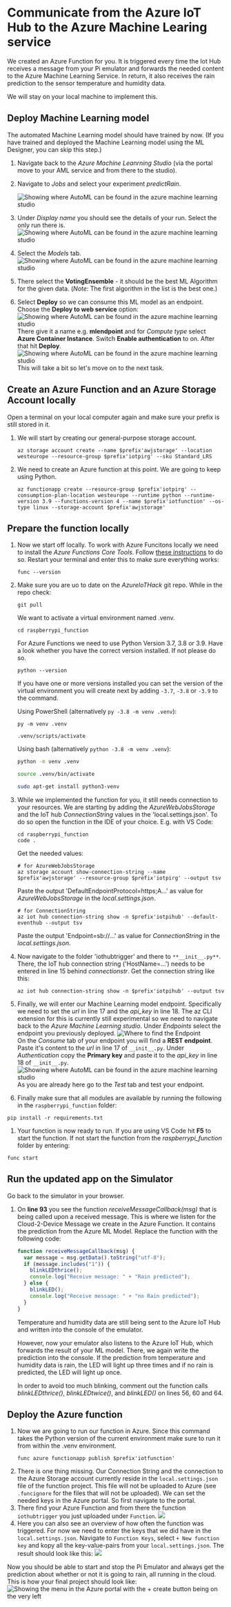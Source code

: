 # Communicate from the Azure IoT Hub to the Azure Machine Learing service

We created an Azure Function for you. It is triggered every time the Iot Hub receives a message from your Pi emulator and forwards the needed content to the Azure Machine Learning Service. In return, it also receives the rain prediction to the sensor temperature and humidity data.

We will stay on your local machine to implement this.

## Deploy Machine Learning model

The automated Machine Learning model should have trained by now. (If you have trained and deployed the Machine Learning model using the ML Designer, you can skip this step.)

1. Navigate back to the _Azure Machine Leanrning Studio_ (via the portal move to your AML service and from there to the studio).
1. Navigate to _Jobs_ and select your experiment _predictRain_.

   ![Showing where AutoML can be found in the azure machine learning studio](/images/04experiments.png) <br>

1. Under _Display name_ you should see the details of your run. Select the only run there is.
   ![Showing where AutoML can be found in the azure machine learning studio](/images/04model.png) <br>
1. Select the _Models_ tab. <br>
   ![Showing where AutoML can be found in the azure machine learning studio](/images/04modeltap.png) <br>
1. There select the **VotingEnsemble** - it should be the best ML Algorithm for the given data. (_Note_: The first algorithm in the list is the best one.)
1. Select **Deploy** so we can consume this ML model as an endpoint. Choose the **Deploy to web service** option:
   ![Showing where AutoML can be found in the azure machine learning studio](/images/01automlws.png) <br>
   There give it a name e.g. **mlendpoint** and for _Compute type_ select **Azure Container Instance**. Switch **Enable authentication** to on. After that hit **Deploy**.
   ![Showing where AutoML can be found in the azure machine learning studio](/images/04deploy1.png) <br>
   This will take a bit so let's move on to the next task.

## Create an Azure Function and an Azure Storage Account locally

Open a terminal on your local computer again and make sure your prefix is still stored in it.

1. We will start by creating our general-purpose storage account.
   ```shell
   az storage account create --name $prefix'awjstorage' --location westeurope --resource-group $prefix'iotpirg' --sku Standard_LRS
   ```
1. We need to create an Azure function at this point. We are going to keep using Python.
   ```shell
   az functionapp create --resource-group $prefix'iotpirg' --consumption-plan-location westeurope --runtime python --runtime-version 3.9 --functions-version 4 --name $prefix'iotfunction' --os-type linux --storage-account $prefix'awjstorage'
   ```

## Prepare the function locally

1.  Now we start off locally. To work with Azure Funcitons locally we need to install the _Azure Functions Core Tools_. Follow [these instructions](https://docs.microsoft.com/en-us/azure/azure-functions/functions-run-local?tabs=v3%2Cwindows%2Ccsharp%2Cportal%2Cbash%2Ckeda#v2) to do so.
    Restart your terminal and enter this to make sure everything works:
    ```shell
    func --version
    ```
1.  Make sure you are uo to date on the _AzureIoTHack_ git repo. While in the repo check:

    ```shell
    git pull
    ```

    We want to activate a virtual environment named .venv.

    ```shell
    cd raspberrypi_function
    ```

    For Azure Functions we need to use Python Version 3.7, 3.8 or 3.9. Have a look whether you have the correct version installed. If not please do so.

    ```shell
    python --version
    ```

    If you have one or more versions installed you can set the version of the virtual environment you will create next by adding `-3.7`, `-3.8` or `-3.9` to the command.

    Using PowerShell (alternatively `py -3.8 -m venv .venv`):

    ```shell
    py -m venv .venv
    ```

    ```shell
    .venv/scripts/activate
    ```

    Using bash (alternatively `python -3.8 -m venv .venv`):

    ```bash
    python -m venv .venv
    ```

    ```bash
    source .venv/bin/activate
    ```

    ```bash
    sudo apt-get install python3-venv
    ```

1.  While we implemented the function for you, it still needs connection to your resources. We are starting by adding the _AzureWebJobsStorage_ and the IoT hub _ConnectionString_ values in the 'local.settings.json'. To do so open the function in the IDE of your choice. E.g. with VS Code:
    ```shell
    cd raspberrypi_function
    code .
    ```
    Get the needed values:
    ```shell
    # for AzureWebJobsStorage
    az storage account show-connection-string --name $prefix'awjstorage' --resource-group $prefix'iotpirg' --output tsv
    ```
    Paste the output 'DefaultEndpointProtocol=https;A...' as value for _AzureWebJobsStorage_ in the _local.settings.json_.
    ```shell
    # for ConnectionString
    az iot hub connection-string show -n $prefix'iotpihub' --default-eventhub --output tsv
    ```
    Paste the output 'Endpoint=sb://...' as value for _ConnectionString_ in the _local.settings.json_.
1.  Now navigate to the folder 'iothubtrigger' and there to `**__init__.py**`. There, the IoT hub connection string ('HostName=...') needs to be entered in line 15 behind _connectionstr_.
    Get the connection string like this:
    ```shell
    az iot hub connection-string show -n $prefix'iotpihub' --output tsv
    ```
1.  Finally, we will enter our Machine Learning model endpoint.
    Specifically we need to set the _url_ in line 17 and the _api_key_ in line 18.
    The az CLI extension for this is currently still experimental so we need to navigate back to the _Azure Machine Learning studio_.
    Under _Endpoints_ select the endpoint you previously deployed.
    ![Where to find the Endpoint](/images/01automlendoint.png) <br>
    On the _Consume_ tab of your endpoint you will find a **REST endpoint**. Paste it's content to the _url_ in line 17 of `__init__.py`.
    Under _Authentication_ copy the **Primary key** and paste it to the _api_key_ in line 18 of `__init__.py`.
    ![Showing where AutoML can be found in the azure machine learning studio](/images/04basics.png) <br>
    As you are already here go to the _Test_ tab and test your endpoint.
1. Finally make sure that all modules are available by running the following in the `raspberrypi_function` folder:
```shell
pip install -r requirements.txt
```
1. Your function is now ready to run. If you are using VS Code hit **F5** to start the function. If not start the function from the _raspberrypi_function_     folder by entering:

```shell
func start
```

## Run the updated app on the Simulator

Go back to the simulator in your browser.

1. On **line 93** you see the function _receiveMessageCallback(msg)_ that is being called upon a received message. This is where we listen for the Cloud-2-Device Message we create in the Azure Function. It contains the prediction from the Azure ML Model. Replace the function with the following code:

   ```javascript
   function receiveMessageCallback(msg) {
     var message = msg.getData().toString("utf-8");
     if (message.includes("1")) {
       blinkLEDthrice();
       console.log("Receive message: " + "Rain predicted");
     } else {
       blinkLED();
       console.log("Receive message: " + "no Rain predicted");
     }
   }
   ```

   Temperature and humidity data are still being sent to the Azure IoT Hub and written into the console of the emulator.

   However, now your emulator also listens to the Azure IoT Hub, which forwards the result of your ML model. There, we again write the prediction into the console. If the prediction from temperature and humidity data is rain, the LED will light up three times and if no rain is predicted, the LED will light up once.

   In order to avoid too much blinking, comment out the function calls _blinkLEDthrice()_, _blinkLEDtwice()_, and _blinkLED()_ on lines 56, 60 and 64.

## Deploy the Azure function

1. Now we are going to run our function in Azure. Since this command takes the Python version of the current environment make sure to run it from within the .venv environment.
   ```shell
   func azure functionapp publish $prefix'iotfunction'
   ```
1. There is one thing missing. Our Connection String and the connection to the Azure Storage account currently reside in the `local.settings.json` file of the function project. This file will not be uploaded to Azure (see `.funcignore` for the files that will not be uploaded). We can set the needed keys in the Azure portal. So first navigate to the portal.
1. There find your Azure Function and from there the function `iothubtrigger` you just uploaded under `Function`.
   ![](/images/04iothubtrigger.png)
1. Here you can also see an overview of how often the function was triggered. For now we need to enter the keys that we did have in the `local.settings.json`. Navigate to `Function Keys`, select `+ New function key` and kopy all the key-value-pairs from your `local.settings.json`. The result should look like this:
   ![](/images/04functionkeys.png)

Now you should be able to start and stop the Pi Emulator and always get the prediction about whether or not it is going to rain, all running in the cloud. This is how your final project should look like:
![Showing the menu in the Azure portal with the + create button being on the very left](/images/architectureemu.png)
